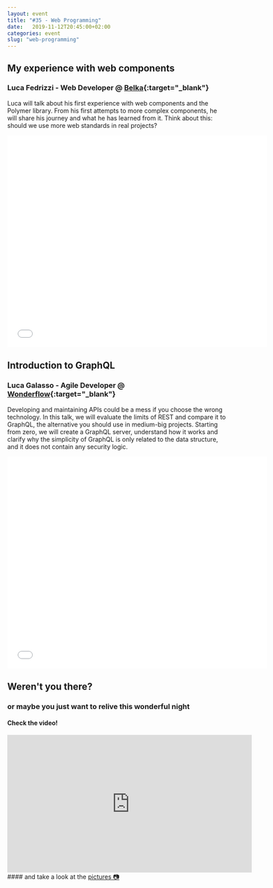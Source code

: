 ```yaml
---
layout: event
title: "#35 - Web Programming"
date:   2019-11-12T20:45:00+02:00
categories: event
slug: "web-programming"
---
```


## My experience with web components

### Luca Fedrizzi - Web Developer @ [Belka](//www.belkadigital.com){:target="_blank"}

Luca will talk about his first experience with web components and the Polymer library. From his first attempts to more complex components, he will share his journey and what he has learned from it. Think about this: should we use more web standards in real projects?

<iframe src="//www.slideshare.net/slideshow/embed_code/key/374moZJLvqQNXb" width="595" height="485" frameborder="0" marginwidth="0" marginheight="0" scrolling="no" allowfullscreen> </iframe>

## Introduction to GraphQL

### Luca Galasso - Agile Developer @ [Wonderflow](//www.wonderflow.co/){:target="_blank"}

Developing and maintaining APIs could be a mess if you choose the wrong technology. In this talk, we will evaluate the limits of REST and compare it to GraphQL, the alternative you should use in medium-big projects. Starting from zero, we will create a GraphQL server, understand how it works and clarify why the simplicity of GraphQL is only related to the data structure, and it does not contain any security logic.

<iframe src="//www.slideshare.net/slideshow/embed_code/key/dJKXvbNPG1ffaG" width="595" height="485" frameborder="0" marginwidth="0" marginheight="0" scrolling="no" allowfullscreen> </iframe>

## Weren't you there?

### or maybe you just want to relive this wonderful night

<section class="fb-links">

#### Check the video!

<iframe width="560" height="315" src="https://www.youtube.com/embed/5GOYcsgpogo?start=773" frameborder="0" allow="accelerometer; autoplay; clipboard-write; encrypted-media; gyroscope; picture-in-picture" allowfullscreen></iframe>
#### and take a look at the <a id="fb_photo_album" class="btn-facebook" target="_blank" href="//bit.ly/ST35p">pictures &#128247;</a>
</section>
